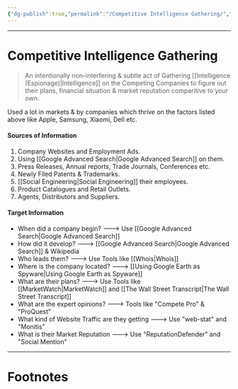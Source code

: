 ```yaml
---
{"dg-publish":true,"permalink":"/Competitive Intelligence Gathering/","tags":["Academics","CyberSec","EthHack","Espionage"]}
---
```



---
# Competitive Intelligence Gathering
> An intentionally non-interfering & subtle act of Gathering [[Intelligence (Espionage)\|Intelligence]] on the Competing Companies to figure out their plans, financial situation & market reputation comparitive to your own.

Used a lot in markets & by companies which thrive on the factors listed above like Apple, Samsung, Xiaomi, Dell etc. 

#### Sources of Information
1. Company Websites and Employment Ads.
2. Using [[Google Advanced Search\|Google Advanced Search]] on them.
3. Press Releases, Annual reports, Trade Journals, Conferences etc.
4. Newly Filed Patents & Trademarks.
5. [[Social Engineering\|Social Engineering]] their employees.
6. Product Catalogues and Retail Outlets.
7. Agents, Distributors and Suppliers.

#### Target Information
- When did a company begin? ---> Use [[Google Advanced Search\|Google Advanced Search]]
- How did it develop? ---> [[Google Advanced Search\|Google Advanced Search]] & Wikipedia
- Who leads them? ---> Use Tools like [[Whois\|Whois]]
- Where is the company located? ---> [[Using Google Earth as Spyware\|Using Google Earth as Spyware]]
- What are their plans? ---> Use Tools like [[MarketWatch\|MarketWatch]] and [[The Wall Street Transcript\|The Wall Street Transcript]]
- What are the expert opinions? ---> Tools like "Compete Pro" & "ProQuest"
- What kind of Website Traffic are they getting ---> Use "web-stat" and "Monitis"
- What is their Market Reputation ---> Use "ReputationDefender" and "Social Mention"

---
# Footnotes